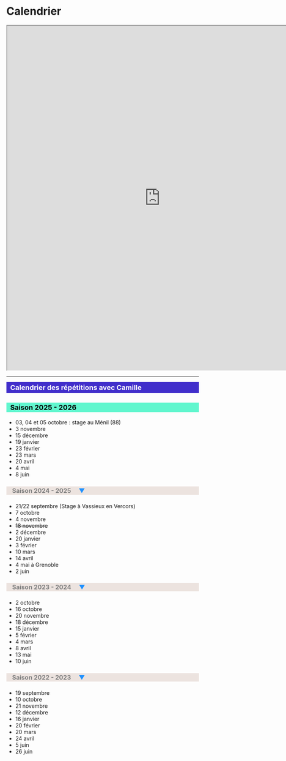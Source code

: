 <style>
p {
	color: black;
	font-size: 14px;
	margin-top: 0px;
	margin-bottom: 2px;
}

h2 { 
	background-color: #412ecb ; 
	color: white;
	font-size: 18px;
	margin-top: 6px;
	padding-top: 4px;
	padding-bottom: 4px;
	padding-left: 10px;
}
h3 { 
	background-color: #61f6ce ; 
	font-size: 18px;
	font-weight: bold;
	color: black;
	padding-top: 2px;
	padding-bottom: 2px;
	padding-left: 10px;
}
h4 { 
	background-color: #ece3df ; 
	font-size: 16px;
	color: grey;
	padding-top: 1px;
	padding-bottom: 1px;
	padding-left: 15px;
	font-style: bold;
}

h4::after { 
	content: "\25BC"; 
	color: DodgerBlue;
    margin-left: 20px;
}

.barre {
	text-decoration: line-through;
}

</style>
<script>

</script>

# Calendrier

<iframe width="800" height="900" src="https://framagenda.org/apps/calendar/embed/DCy2pFPM5dX5tLx4"></iframe>

------

## Calendrier des répétitions avec Camille

### Saison 2025 - 2026

-  03, 04 et 05 octobre : stage au Ménil (88)
- 3 novembre
- 15 décembre
- 19 janvier
- 23 février
- 23 mars 
- 20 avril
- 4 mai 
- 8 juin

#### Saison 2024 - 2025

- 21/22 septembre (Stage à Vassieux en Vercors)
- 7 octobre
- 4 novembre
- <span class=barre>18 novembre</span>
- 2 décembre
- 20 janvier
- 3 février
- 10 mars 
- 14 avril
- 4 mai à Grenoble 
- 2 juin


#### Saison 2023 - 2024

- 2 octobre
- 16 octobre
- 20 novembre
- 18 décembre
- 15 janvier
- 5 février
- 4 mars
- 8 avril
- 13 mai
- 10 juin

#### Saison 2022 - 2023

- 19 septembre
- 10 octobre
- 21 novembre
- 12 décembre
- 16 janvier
- 20 février
- 20 mars
- 24 avril
- 5 juin
- 26 juin
